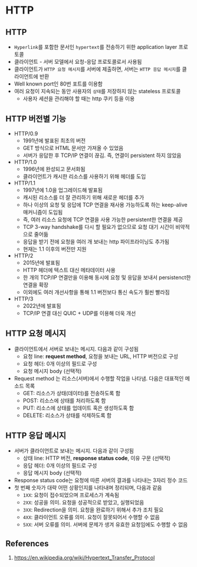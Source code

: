 # HTTP

## HTTP

- `Hyperlink`를 포함한 문서인 `hypertext`를 전송하기 위한 application layer 프로토콜
- 클라이언트 - 서버 모델에서 요청-응답 프로토콜로서 사용됨
- 클라이언트가 `HTTP 요청 메시지`를 서버에 제출하면, 서버는 `HTTP 응답 메시지`를 클라이언트에 반환
- Well known port인 80번 포트를 이용함
- 여러 요청이 지속되는 동안 사용자의 `상태`를 저장하지 않는 stateless 프로토콜
  - 사용자 세션을 관리해야 할 때는 http 쿠키 등을 이용

## HTTP 버전별 기능

- HTTP/0.9
  - 1991년에 발표된 최초의 버전
  - GET 방식으로 HTML 문서만 가져올 수 있었음
  - 서버가 응답한 후 TCP/IP 연결이 끊김. 즉, 연결이 persistent 하지 않았음
- HTTP/1.0
  - 1996년에 완성되고 문서화됨
  - 클라이언트가 캐시한 리소스를 사용하기 위해 헤더를 도입
- HTTP/1.1
  - 1997년에 1.0을 업그레이드해 발표됨
  - 캐시된 리소스를 더 잘 관리하기 위해 새로운 헤더를 추가
  - 하나 이상의 요청 및 응답에 TCP 연결을 재사용 가능하도록 하는 keep-alive 매커니즘이 도입됨
  - 즉, 여러 리소스 요청에 TCP 연결을 사용 가능한 persistent한 연결을 제공
  - TCP 3-way handshake를 다시 할 필요가 없으므로 요청 대기 시간이 비약적으로 줄어듦
  - 응답을 받기 전에 요청을 여러 개 보내는 http 파이프라이닝도 추가됨
  - 현재는 1.1 이후의 버전만 지원
- HTTP/2
  - 2015년에 발표됨
  - HTTP 헤더에 텍스트 대신 메타데이터 사용
  - 한 개의 TCP/IP 연결만을 이용해 동시에 요청 및 응답을 보내서 persistenct한 연결을 확장
  - 이외에도 여러 개선사항을 통해 1.1 버전보다 통신 속도가 훨씬 빨라짐
- HTTP/3
  - 2022년에 발표됨
  - TCP/IP 연결 대신 QUIC + UDP를 이용해 더욱 개선

## HTTP 요청 메시지

- 클라이언트에서 서버로 보내는 메시지. 다음과 같이 구성됨
  - 요청 line: **request method**, 요청을 보내는 URL, HTTP 버전으로 구성
  - 요청 헤더: 0개 이상의 필드로 구성
  - 요청 메시지 body (선택적)
- Request method 는 리소스(서버)에서 수행할 작업을 나타냄. 다음은 대표적인 메소드 목록
  - GET: 리소스가 상태(데이터)를 전송하도록 함
  - POST: 리소스에 상태를 처리하도록 함
  - PUT: 리소스에 상태를 업데이트 혹은 생성하도혹 함
  - DELETE: 리소스가 상태를 삭제하도록 함

## HTTP 응답 메시지

- 서버가 클라이언트로 보내는 메시지. 다음과 같이 구성됨
  - 상태 line: HTTP 버전, **response status code**, 이유 구문 (선택적)
  - 응답 헤더: 0개 이상의 필드로 구성
  - 응답 메시지 body (선택적)
- Response status code는 요청에 따른 서버의 결과를 나타내는 3자리 정수 코드
- 첫 번째 숫자가 대략 어떤 상황인지를 나타내며 정리되며, 다음과 같음
  - `1XX`: 요청이 접수되었으며 프로세스가 계속됨
  - `2XX`: 성공을 의미. 요청을 성공적으로 받았고, 실행되었음
  - `3XX`: Redirection을 의미. 요청을 완료하기 위해서 추가 조치 필요
  - `4XX`: 클라이언트 오류를 의미. 요청이 잘못되어서 수행할 수 없음
  - `5XX`: 서버 오류를 의미. 서버에 문제가 생겨 유효한 요청임에도 수행할 수 없음

## References

1. https://en.wikipedia.org/wiki/Hypertext_Transfer_Protocol
